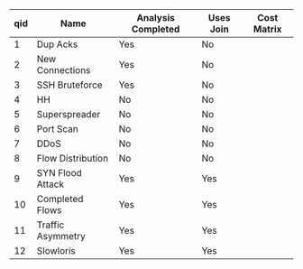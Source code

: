 

|qid|  Name| Analysis Completed| Uses Join |Cost Matrix|
|---| ------------- | -------------|------------|------|
|1|Dup Acks|Yes| No| |
|2|New Connections  | Yes|  No|
|3|SSH Bruteforce| Yes| No |
|4|HH | No| No |
|5|Superspreader | No| No |
|6|Port Scan | No|  No |
|7|DDoS | No| No |
|8|Flow Distribution | No| No |
|9|SYN Flood Attack |  Yes| Yes |
|10|Completed Flows |Yes| Yes |
|11|Traffic Asymmetry |Yes| Yes |
|12|Slowloris |Yes| Yes |





